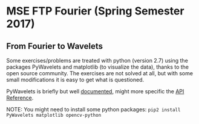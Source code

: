 # MSE FTP Fourier (Spring Semester 2017)
## From Fourier to Wavelets

Some exercises/problems are treated with python (version 2.7) using the packages PyWavelets and matplotlib (to visualize the data), thanks to the open source community. The exercises are not solved at all, but with some small modifications it is easy to get what is questioned.

PyWavelets is briefly but well [documented](https://pywavelets.readthedocs.io/en/latest/ref/index.html "PyWavelets Documentation"), might more specific the [API Reference](https://pywavelets.readthedocs.io/en/latest/ref/index.html "PyWavelets API Reference").

NOTE:
You might need to install some python packages:
```pip2 install PyWavelets matplotlib opencv-python```
